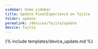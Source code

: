 ```yaml
---
sidebar: home_sidebar
title: Update PixelExperience on fajita
folder: update
permalink: /devices/fajita/update
device: fajita
---
```

{% include templates/device_update.md %}
